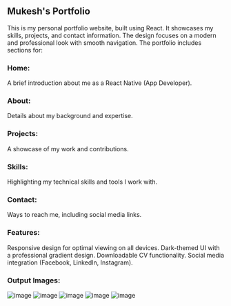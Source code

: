 ## Mukesh's Portfolio
This is my personal portfolio website, built using React. It showcases my skills, projects, and contact information. The design focuses on a modern and professional look with smooth navigation. The portfolio includes sections for:
### Home: 
A brief introduction about me as a React Native (App Developer).
### About: 
Details about my background and expertise.
### Projects: 
A showcase of my work and contributions.
### Skills: 
Highlighting my technical skills and tools I work with.
### Contact: 
Ways to reach me, including social media links.
### Features:
Responsive design for optimal viewing on all devices.
Dark-themed UI with a professional gradient design.
Downloadable CV functionality.
Social media integration (Facebook, LinkedIn, Instagram).
### Output Images:
![image](https://github.com/user-attachments/assets/4bcf4971-eb45-4ec2-b1ce-755803b0dcb5)
![image](https://github.com/user-attachments/assets/6b7ad458-a220-454f-a9be-265022716bdc)
![image](https://github.com/user-attachments/assets/bfb89bd4-dc9d-459a-ba49-2463ead1a9a1)
![image](https://github.com/user-attachments/assets/5cbe76e3-da87-44ff-af21-543544ad95ca)
![image](https://github.com/user-attachments/assets/01839da1-22b0-4966-baaf-9dc13891dd47)





